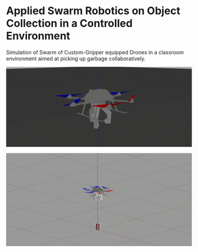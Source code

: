 # Applied Swarm Robotics on Object Collection in a Controlled Environment

Simulation of Swarm of Custom-Gripper equipped Drones in a classroom environment aimed at picking up garbage collaboratively.

![Alt Text](gallery/gripper_firefly.gif)

![Alt Text](gallery/can_grab.gif)
